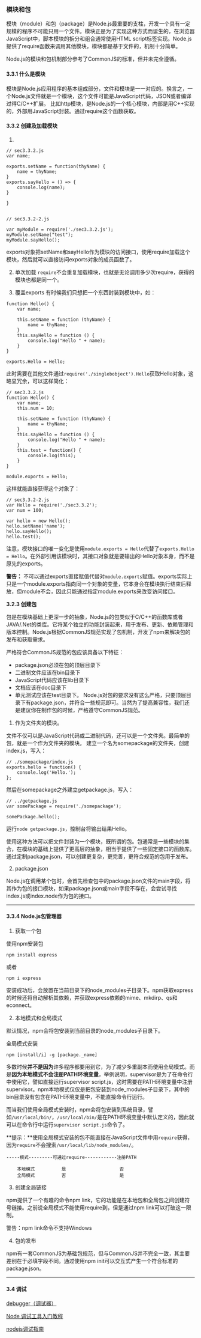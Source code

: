 ### 模块和包

模块（module）和包（package）是Node.js最重要的支柱，开发一个具有一定规模的程序不可能只用一个文件。模块正是为了实现这种方式而诞生的，在浏览器JavaScript中，脚本模块的拆分和组合通常使用HTML script标签实现。Node.js提供了require函数来调用其他模块，模块都是基于文件的，机制十分简单。

Node.js的模块和包机制部分参考了CommonJS的标准，但并未完全遵循。

#### 3.3.1 什么是模块

模块是Node.js应用程序的基本组成部分，文件和模块是一一对应的。换言之，一个Node.js文件就是一个模块，这个文件可能是JavaScript代码，JSON或者编译过得C/C++扩展。
比如http模块，是Node.js的一个核心模块，内部是用C++实现的，外部用JavaScript封装。通过require这个函数获取。

#### 3.3.2 创建及加载模块

1.

```
// sec3.3.2.js
var name;

exports.setName = function(thyName) {
    name = thyName;
}
exports.sayHello = () => {
    console.log(name);
}

}


// sec3.3.2-2.js

var myModule = require('./sec3.3.2.js');
myModule.setName("test");
myModule.sayHello();
```

exports对象把setName和sayHello作为模块的访问接口，使用require加载这个模块，然后就可以直接访问exports对象的成员函数了。

2. 单次加载
`require`不会重复加载模块，也就是无论调用多少次require，获得的模块也都是同一个。


3. 覆盖exports
有时候我们只想把一个东西封装到模块中，如：
```
function Hello() {
    var name;

    this.setName = function (thyName) {
        name = thyName;
    }
    this.sayHello = function () {
        console.log("Hello " + name);
    }
}

exports.Hello = Hello;
```
此时需要在其他文件通过`require('./singlebobject').Hello`获取Hello对象，这略显冗余，可以这样简化：
```
// sec3.3.2.js
function Hello() {
    var name;
    this.num = 10;

    this.setName = function (thyName) {
        name = thyName;
    }
    this.sayHello = function () {
        console.log("Hello " + name);
    }
    this.test = function() {
        console.log(this);
    }
}

module.exports = Hello;

```

这样就能直接获得这个对象了：

```
// sec3.3.2-2.js
var Hello = require('./sec3.3.2');
var num = 100;

var hello = new Hello();
hello.setName('name');
hello.sayHello();
hello.test();

```
注意，模块接口的唯一变化是使用`module.exports = Hello`代替了`exports.Hello = Hello`。在外部引用该模块时，其接口对象就是要输出的Hello对象本身，而不是原先的exports。

**警告：** 不可以通过exports直接赋值代替对`module.exports`赋值。exports实际上只是一个module.exports指向同一个对象的变量，它本身会在模块执行结束后释放，但module不会，因此只能通过指定module.exports来改变访问接口。

**3.2.3 创建包**

包是在模块基础上更深一步的抽象，Node.js的包类似于C/C++的函数库或者JAVA/.Net的类库。它将某个独立的功能封装起来，用于发布、更新、依赖管理和版本控制。Node.js根据CommonJS规范实现了包机制，开发了npm来解决包的发布和获取需求。

严格符合CommonJS规范的包应该具备以下特征：
- package.json必须在包的顶层目录下
- 二进制文件应该在bin目录下
- JavaScript代码应该在lib目录下
- 文档应该在doc目录下
- 单元测试应该在test目录下。
Node.js对包的要求没有这么严格，只要顶层目录下有package.json，并符合一些规范即可。当然为了提高兼容性，我们还是建议你在制作包的时候，严格遵守CommonJS规范。

1. 作为文件夹的模块。

文件不仅可以是JavaScript代码或二进制代码，还可以是一个文件夹。最简单的包，就是一个作为文件夹的模块。
建立一个名为somepackage的文件夹，创建index.js，写入：
```
// ./somepackage/index.js
exports.hello = function() {
    console.log('Hello.');
};

```
然后在somepackage之外建立getpackage.js，写入：
```
// ../getpackage.js
var somePackage = require('./somepackage');

somePackage.hello();
```
运行`node getpackage.js`，控制台将输出结果Hello。

使用这种方法可以把文件封装为一个模块，既所谓的包。包通常是一些模块的集合，在模块的基础上提供了更高层的抽象，相当于提供了一些固定接口的函数库。通过定制package.json，可以创建更复杂，更完善，更符合规范的包用于发布。

2. package.json

Node.js在调用某个包时，会首先检查包中的package.json文件的main字段，将其作为包的接口模块，如果package.json或main字段不存在，会尝试寻找index.js或index.node作为包的接口。

---

#### 3.3.4 Node.js包管理器

1. 获取一个包

使用npm安装包
```
npm install express
```
或者
```
npm i express
```

安装成功后，会放置在当前目录下的node_modules子目录下。npm获取express的时候还将自动解析其依赖，并获取express依赖的mime、mkdirp、qs和econnect。

2. 本地模式和全局模式

默认情况，npm会将包安装到当前目录的node_modules子目录下。

全局模式安装
```
npm [install/i] -g [package._name]
```
多数时候**并不是因为**许多程序都要用到它，为了减少多重副本而使用全局模式。而是**因为本地模式不会注册PATH环境变量**，举例说明，supervisor是为了在命令行中使用它，譬如直接运行supervisor script.js，这时需要在PATH环境变量中注册supervisor。npm本地模式仅仅是把包安装到node_modules子目录下，其中的bin目录没有包含在PATH环境变量中，不能直接命令行运行。

而当我们使用全局模式安装时，npm会将包安装到系统目录，譬如`/usr/local/bin/`，`/usr/local/bin/`是在PATH环境变量中默认定义的，因此就可以在命令行中运行`supervisor script.js`命令了。

**提示：**使用全局模式安装的包不能直接在JavaScript文件中用`require`获得，因为`require`不会搜索`/usr/local/lib/node_modules/`。

```
-----模式---------可通过require------------注册PATH

    本地模式          是                    否
    全局模式          否                    是

```

3. 创建全局链接

npm提供了一个有趣的命令npm link，它的功能是在本地包和全局包之间创建符号链接。之前说全局模式不能使用require到，但是通过npm link可以打破这一限制。

警告：npm link命令不支持Windows

4. 包的发布

npm有一套CommonJS为基础包规范，但与CommonJS并不完全一致，其主要差别在于必填字段不同。通过使用npm init可以交互式产生一个符合标准的package.json。

---

#### 3.4 调试

[debugger（调试器）](http://nodejs.cn/api/debugger.html)

[Node 调试工具入门教程](http://www.ruanyifeng.com/blog/2018/03/node-debugger.html)

[nodejs调试指南](https://juejin.im/post/5b60202df265da0f8145f887)











